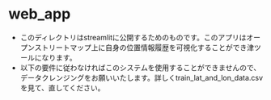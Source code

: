 # web_app

* このディレクトリはstreamlitに公開するためのものです。このアプリはオープンストリートマップ上に自身の位置情報履歴を可視化することができ津ツールになります。
*  以下の要件に従わなければこのシステムを使用することができませんので、データクレンジングをお願いいたします。詳しくtrain_lat_and_lon_data.csvを見て、直してください。 
